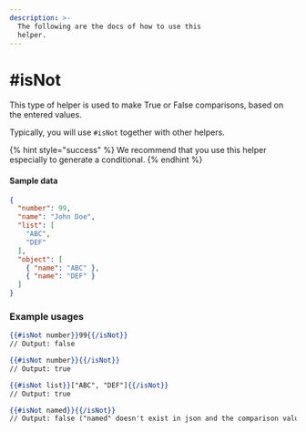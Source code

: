 ```yaml
---
description: >-
  The following are the docs of how to use this
  helper.
---
```


# #isNot

This type of helper is used to make True or False comparisons, based on the entered values.

Typically, you will use `#isNot` together with other helpers.

{% hint style="success" %}
We recommend that you use this helper especially to generate a conditional.
{% endhint %}

#### Sample data

```json
{
  "number": 99,
  "name": "John Doe",
  "list": [
    "ABC",
    "DEF"
  ],
  "object": [
    { "name": "ABC" },
    { "name": "DEF" }
  ]
}
```

### Example usages

```handlebars
{{#isNot number}}99{{/isNot}}
// Output: false

{{#isNot number}}{{/isNot}}
// Output: true

{{#isNot list}}["ABC", "DEF"]{{/isNot}}
// Output: true

{{#isNot named}}{{/isNot}}
// Output: false ("named" doesn't exist in json and the comparison value is not defined)
```